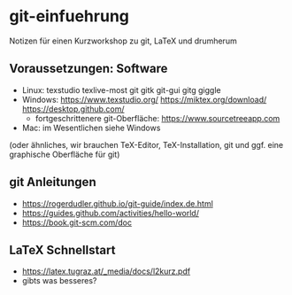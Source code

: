 # git-einfuehrung
Notizen für einen Kurzworkshop zu git, LaTeX und drumherum

## Voraussetzungen: Software
- Linux: texstudio texlive-most git gitk git-gui gitg giggle
- Windows: https://www.texstudio.org/ https://miktex.org/download/ https://desktop.github.com/ 
  - fortgeschrittenere git-Oberfläche: https://www.sourcetreeapp.com
- Mac: im Wesentlichen siehe Windows

(oder ähnliches, wir brauchen TeX-Editor, TeX-Installation, git und ggf. eine graphische Oberfläche für git)

## git Anleitungen
- https://rogerdudler.github.io/git-guide/index.de.html
- https://guides.github.com/activities/hello-world/
- https://book.git-scm.com/doc

## LaTeX Schnellstart
- https://latex.tugraz.at/_media/docs/l2kurz.pdf
- gibts was besseres?

